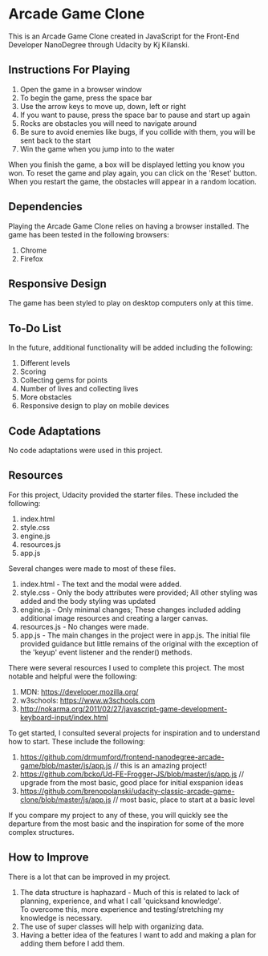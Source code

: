 # Arcade Game Clone

This is an Arcade Game Clone created in JavaScript for the Front-End Developer NanoDegree through Udacity by Kj Kilanski.

## Instructions For Playing

1. Open the game in a browser window
2. To begin the game, press the space bar
3. Use the arrow keys to move up, down, left or right
4. If you want to pause, press the space bar to pause and start up again
5. Rocks are obstacles you will need to navigate around
6. Be sure to avoid enemies like bugs, if you collide with them, you will be sent back to the start
7. Win the game when you jump into to the water


When you finish the game, a box will be displayed letting you know you won. To reset the game and play again, you can click on the 'Reset' button. When you restart the game, the obstacles will appear in a random location.

## Dependencies

Playing the Arcade Game Clone relies on having a browser installed. The game has been tested in the following browsers:

1. Chrome
2. Firefox

## Responsive Design

The game has been styled to play on desktop computers only at this time.

## To-Do List

In the future, additional functionality will be added including the following:
1. Different levels
2. Scoring
3. Collecting gems for points
4. Number of lives and collecting lives
5. More obstacles
6. Responsive design to play on mobile devices

## Code Adaptations

No code adaptations were used in this project.

## Resources

For this project, Udacity provided the starter files. These included the following:

1. index.html
2. style.css
3. engine.js
4. resources.js
5. app.js

Several changes were made to most of these files.

1. index.html - The text and the modal were added.
2. style.css - Only the body attributes were provided; All other styling was added and the body styling was updated
3. engine.js - Only minimal changes; These changes included adding additional image resources and creating a larger canvas.
4. resources.js - No changes were made.
5. app.js - The main changes in the project were in app.js. The initial file provided guidance but little remains of the original with the exception of the 'keyup' event listener and the render() methods.

There were several resources I used to complete this project. The most notable and helpful were the following:

1. MDN: https://developer.mozilla.org/
2. w3schools: https://www.w3schools.com
3. http://nokarma.org/2011/02/27/javascript-game-development-keyboard-input/index.html

To get started, I consulted several projects for inspiration and to understand how to start. These include the following:

1. https://github.com/drmumford/frontend-nanodegree-arcade-game/blob/master/js/app.js // this is an amazing project!
2. https://github.com/bcko/Ud-FE-Frogger-JS/blob/master/js/app.js // upgrade from the most basic, good place for initial exspanion ideas
3. https://github.com/brenopolanski/udacity-classic-arcade-game-clone/blob/master/js/app.js // most basic, place to start at a basic level


If you compare my project to any of these, you will quickly see the departure from the most basic and the inspiration for some of the more complex structures.

## How to Improve

There is a lot that can be improved in my project.
1. The data structure is haphazard - Much of this is related to lack of planning, experience, and what I call 'quicksand knowledge'.<br/>
   To overcome this, more experience and testing/stretching my knowledge is necessary.
2. The use of super classes will help with organizing data.
3. Having a better idea of the features I want to add and making a plan for adding them before I add them.
